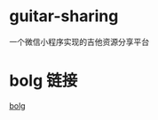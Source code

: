 # guitar-sharing
一个微信小程序实现的吉他资源分享平台

# bolg 链接
[bolg](https://zranshi.github.io/2021/04/13/记第一次接单/)
